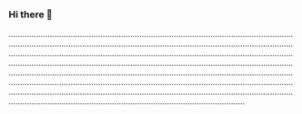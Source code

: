 ### Hi there 👋

...........................................................................................................................................................................................................................................................................................................................................................................................................................................................................................................................................................................................................................................................................................................................................................................................................................................................................................................................................................................................................